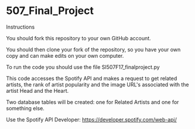 # 507_Final_Project

Instructions

You should fork this repository to your own GitHub account.

You should then clone your fork of the repository, so you have your own copy and can make edits on your own computer.

To run the code you should use the file SI507F17_finalproject.py

This code accesses the Spotify API and makes a request to get related artists, the rank of artist popularity and the image URL's associated with the artist Head and the Heart.

Two database tables will be created: one for Related Artists and one for something else.


Use the Spotify API Developer: https://developer.spotify.com/web-api/

